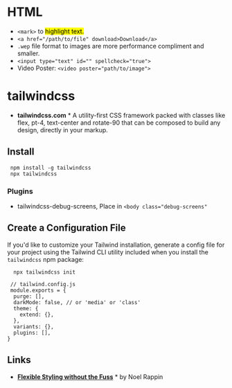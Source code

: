 # HTML
- `<mark>` to <mark>highlight text.</mark>
- `<a href="/path/to/file" download>Download</a>`
- `.wep` file format to images are more performance compliment and smaller.
- `<input type="text" id="" spellcheck="true">`
- Video Poster: `<video poster="path/to/image">`


# tailwindcss
- **tailwindcss.com** * A utility-first CSS framework packed with classes like flex, pt-4, text-center and rotate-90 that can be composed to build any design, directly in your markup.

## Install
```
 npm install -g tailwindcss
 npx tailwindcss
```

### Plugins
- tailwindcss-debug-screens, Place in `<body class="debug-screens"`

## Create a Configuration File

If you'd like to customize your Tailwind installation, generate a config file for your project using the Tailwind CLI utility included when you install the `tailwindcss` npm package:
```
  npx tailwindcss init
```

```
 // tailwind.config.js
 module.exports = {
  purge: [],
  darkMode: false, // or 'media' or 'class'
  theme: {
    extend: {},
  },
  variants: {},
  plugins: [],
}
```

## Links

- [**Flexible Styling without the Fuss**](https://pragprog.com/titles/tailwind/modern-css-with-tailwind/) * by Noel Rappin